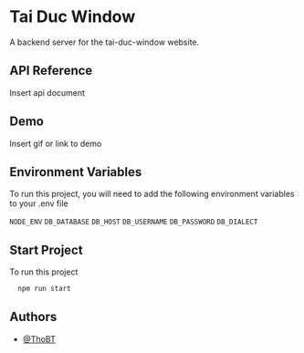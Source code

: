
# Tai Duc Window

A backend server for the tai-duc-window website.


## API Reference
Insert api document


## Demo

Insert gif or link to demo


## Environment Variables

To run this project, you will need to add the following environment variables to your .env file

`NODE_ENV`
`DB_DATABASE`
`DB_HOST`
`DB_USERNAME`
`DB_PASSWORD`
`DB_DIALECT`


## Start Project

To run this project

```bash
  npm run start
```


## Authors

- [@ThoBT](https://www.github.com/thor-bui)

